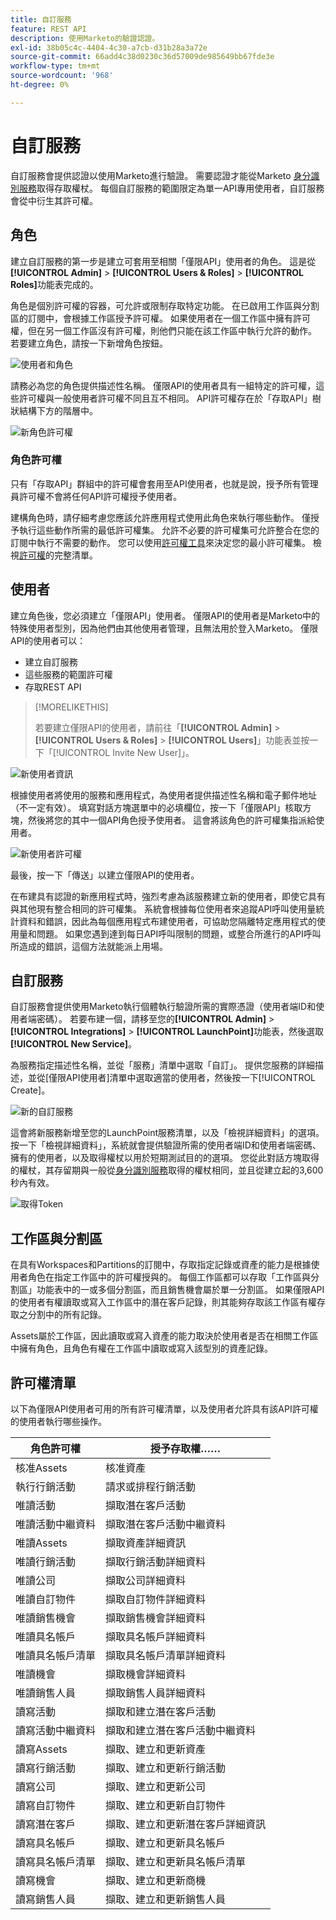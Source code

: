 ```yaml
---
title: 自訂服務
feature: REST API
description: 使用Marketo的驗證認證。
exl-id: 38b05c4c-4404-4c30-a7cb-d31b28a3a72e
source-git-commit: 66add4c38d0230c36d57009de985649bb67fde3e
workflow-type: tm+mt
source-wordcount: '968'
ht-degree: 0%

---
```


# 自訂服務

自訂服務會提供認證以使用Marketo進行驗證。 需要認證才能從Marketo [身分識別服務](https://developer.adobe.com/marketo-apis/api/identity/#tag/Identity/operation/identityUsingGET)取得存取權杖。 每個自訂服務的範圍限定為單一API專用使用者，自訂服務會從中衍生其許可權。

## 角色

建立自訂服務的第一步是建立可套用至相關「僅限API」使用者的角色。 這是從&#x200B;**[!UICONTROL Admin]** > **[!UICONTROL Users & Roles]** > **[!UICONTROL Roles]**&#x200B;功能表完成的。

角色是個別許可權的容器，可允許或限制存取特定功能。 在已啟用工作區與分割區的訂閱中，會根據工作區授予許可權。 如果使用者在一個工作區中擁有許可權，但在另一個工作區沒有許可權，則他們只能在該工作區中執行允許的動作。 若要建立角色，請按一下新增角色按鈕。

![使用者和角色](assets/admin-users-and-roles-roles.png)

請務必為您的角色提供描述性名稱。 僅限API的使用者具有一組特定的許可權，這些許可權與一般使用者許可權不同且互不相同。 API許可權存在於「存取API」樹狀結構下方的階層中。

![新角色許可權](assets/new-role-access-api-permissions.png)

### 角色許可權

只有「存取API」群組中的許可權會套用至API使用者，也就是說，授予所有管理員許可權不會將任何API許可權授予使用者。

建構角色時，請仔細考慮您應該允許應用程式使用此角色來執行哪些動作。 僅授予執行這些動作所需的最低許可權集。 允許不必要的許可權集可允許整合在您的訂閱中執行不需要的動作。 您可以使用[許可權工具](endpoint-reference.md)來決定您的最小許可權集。 檢視[許可權](#permission_list)的完整清單。

## 使用者

建立角色後，您必須建立「僅限API」使用者。 僅限API的使用者是Marketo中的特殊使用者型別，因為他們由其他使用者管理，且無法用於登入Marketo。 僅限API的使用者可以：

- 建立自訂服務
- 這些服務的範圍許可權
- 存取REST API

>[!MORELIKETHIS]
>
>若要建立僅限API的使用者，請前往「**[!UICONTROL Admin]** > **[!UICONTROL Users & Roles]** > **[!UICONTROL Users]**」功能表並按一下「[!UICONTROL Invite New User]」。


![新使用者資訊](assets/new-user-info.png)

根據使用者將使用的服務和應用程式，為使用者提供描述性名稱和電子郵件地址（不一定有效）。 填寫對話方塊選單中的必填欄位，按一下「僅限API」核取方塊，然後將您的其中一個API角色授予使用者。 這會將該角色的許可權集指派給使用者。

![新使用者許可權](assets/new-user-permissions.png)

最後，按一下「傳送」以建立僅限API的使用者。

在布建具有認證的新應用程式時，強烈考慮為該服務建立新的使用者，即使它具有與其他現有整合相同的許可權集。 系統會根據每位使用者來追蹤API呼叫使用量統計資料和錯誤，因此為每個應用程式布建使用者，可協助您隔離特定應用程式的使用量和問題。 如果您遇到達到每日API呼叫限制的問題，或整合所進行的API呼叫所造成的錯誤，這個方法就能派上用場。

## 自訂服務

自訂服務會提供使用Marketo執行個體執行驗證所需的實際憑證（使用者端ID和使用者端密碼）。 若要布建一個，請移至您的&#x200B;**[!UICONTROL Admin]** > **[!UICONTROL Integrations]** > **[!UICONTROL LaunchPoint]**&#x200B;功能表，然後選取&#x200B;**[!UICONTROL New Service]**。

為服務指定描述性名稱，並從「服務」清單中選取「自訂」。 提供您服務的詳細描述，並從[僅限API使用者]清單中選取適當的使用者，然後按一下[!UICONTROL Create]。

![新的自訂服務](assets/admin-launchpoint-new-service.png)

這會將新服務新增至您的LaunchPoint服務清單，以及「檢視詳細資料」的選項。 按一下「檢視詳細資料」，系統就會提供驗證所需的使用者端ID和使用者端密碼、擁有的使用者，以及取得權杖以用於短期測試目的的選項。 您從此對話方塊取得的權杖，其存留期與一般從[身分識別服務](https://developer.adobe.com/marketo-apis/api/identity/#tag/Identity/operation/identityUsingGET)取得的權杖相同，並且從建立起的3,600秒內有效。

![取得Token](assets/get-token.png)

## 工作區與分割區

在具有Workspaces和Partitions的訂閱中，存取指定記錄或資產的能力是根據使用者角色在指定工作區中的許可權授與的。 每個工作區都可以存取「工作區與分割區」功能表中的一或多個分割區，而且銷售機會屬於單一分割區。 如果僅限API的使用者有權讀取或寫入工作區中的潛在客戶記錄，則其能夠存取該工作區有權存取之分割中的所有記錄。

Assets屬於工作區，因此讀取或寫入資產的能力取決於使用者是否在相關工作區中擁有角色，且角色有權在工作區中讀取或寫入該型別的資產記錄。

## 許可權清單

以下為僅限API使用者可用的所有許可權清單，以及使用者允許具有該API許可權的使用者執行哪些操作。

| 角色許可權 | 授予存取權…… |
| --- | --- |
| 核准Assets | 核准資產 |
| 執行行銷活動 | 請求或排程行銷活動 |
| 唯讀活動 | 擷取潛在客戶活動 |
| 唯讀活動中繼資料 | 擷取潛在客戶活動中繼資料 |
| 唯讀Assets | 擷取資產詳細資訊 |
| 唯讀行銷活動 | 擷取行銷活動詳細資料 |
| 唯讀公司 | 擷取公司詳細資料 |
| 唯讀自訂物件 | 擷取自訂物件詳細資料 |
| 唯讀銷售機會 | 擷取銷售機會詳細資料 |
| 唯讀具名帳戶 | 擷取具名帳戶詳細資料 |
| 唯讀具名帳戶清單 | 擷取具名帳戶清單詳細資料 |
| 唯讀機會 | 擷取機會詳細資料 |
| 唯讀銷售人員 | 擷取銷售人員詳細資料 |
| 讀寫活動 | 擷取和建立潛在客戶活動 |
| 讀寫活動中繼資料 | 擷取和建立潛在客戶活動中繼資料 |
| 讀寫Assets | 擷取、建立和更新資產 |
| 讀寫行銷活動 | 擷取、建立和更新行銷活動 |
| 讀寫公司 | 擷取、建立和更新公司 |
| 讀寫自訂物件 | 擷取、建立和更新自訂物件 |
| 讀寫潛在客戶 | 擷取、建立和更新潛在客戶詳細資訊 |
| 讀寫具名帳戶 | 擷取、建立和更新具名帳戶 |
| 讀寫具名帳戶清單 | 擷取、建立和更新具名帳戶清單 |
| 讀寫機會 | 擷取、建立和更新商機 |
| 讀寫銷售人員 | 擷取、建立和更新銷售人員 |
